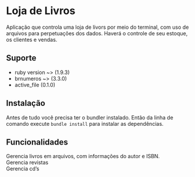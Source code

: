 # Loja de Livros
Aplicação que controla uma loja de livors por meio do terminal, com uso de arquivos para perpetuações dos dados. Haverá o controle de seu estoque, os clientes e vendas.

## Suporte
+ ruby version ~> (1.9.3)
+ brnumeros ~> (3.3.0)
+ active_file (0.1.0)

## Instalação
Antes de tudo você precisa ter o bundler instalado. Então da linha de comando execute `bundle install` para instalar as dependências.

## Funcionalidades
Gerencia livros em arquivos, com informações do autor e ISBN.  
Gerencia revistas  
Gerencia cd’s
